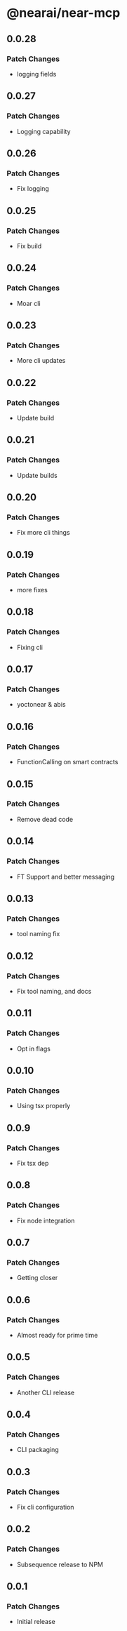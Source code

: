 # @nearai/near-mcp

## 0.0.28

### Patch Changes

- logging fields

## 0.0.27

### Patch Changes

- Logging capability

## 0.0.26

### Patch Changes

- Fix logging

## 0.0.25

### Patch Changes

- Fix build

## 0.0.24

### Patch Changes

- Moar cli

## 0.0.23

### Patch Changes

- More cli updates

## 0.0.22

### Patch Changes

- Update build

## 0.0.21

### Patch Changes

- Update builds

## 0.0.20

### Patch Changes

- Fix more cli things

## 0.0.19

### Patch Changes

- more fixes

## 0.0.18

### Patch Changes

- Fixing cli

## 0.0.17

### Patch Changes

- yoctonear & abis

## 0.0.16

### Patch Changes

- FunctionCalling on smart contracts

## 0.0.15

### Patch Changes

- Remove dead code

## 0.0.14

### Patch Changes

- FT Support and better messaging

## 0.0.13

### Patch Changes

- tool naming fix

## 0.0.12

### Patch Changes

- Fix tool naming, and docs

## 0.0.11

### Patch Changes

- Opt in flags

## 0.0.10

### Patch Changes

- Using tsx properly

## 0.0.9

### Patch Changes

- Fix tsx dep

## 0.0.8

### Patch Changes

- Fix node integration

## 0.0.7

### Patch Changes

- Getting closer

## 0.0.6

### Patch Changes

- Almost ready for prime time

## 0.0.5

### Patch Changes

- Another CLI release

## 0.0.4

### Patch Changes

- CLI packaging

## 0.0.3

### Patch Changes

- Fix cli configuration

## 0.0.2

### Patch Changes

- Subsequence release to NPM

## 0.0.1

### Patch Changes

- Initial release
